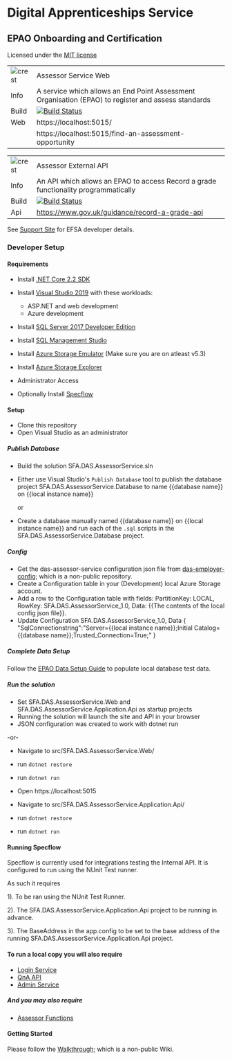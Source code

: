 # Digital Apprenticeships Service

## EPAO Onboarding and Certification

Licensed under the [MIT license](https://github.com/SkillsFundingAgency/das-assessor-service/blob/master/LICENSE.txt)

|               |               |
| ------------- | ------------- |
|![crest](https://assets.publishing.service.gov.uk/government/assets/crests/org_crest_27px-916806dcf065e7273830577de490d5c7c42f36ddec83e907efe62086785f24fb.png)|Assessor Service Web|
| Info | A service which allows an End Point Assessment Organisation (EPAO) to register and assess standards |
| Build | [![Build Status](https://sfa-gov-uk.visualstudio.com/Digital%20Apprenticeship%20Service/_apis/build/status/Endpoint%20Assessment%20Organisation/das-assessor-service?branchName=master)](https://sfa-gov-uk.visualstudio.com/Digital%20Apprenticeship%20Service/_build/latest?definitionId=831&branchName=master) |
| Web  | https://localhost:5015/  |
|      | https://localhost:5015/find-an-assessment-opportunity  |

|               |               |
| ------------- | ------------- |
|![crest](https://assets.publishing.service.gov.uk/government/assets/crests/org_crest_27px-916806dcf065e7273830577de490d5c7c42f36ddec83e907efe62086785f24fb.png)|Assessor External API |
| Info | An API which allows an EPAO to access Record a grade functionality programmatically |
| Build | [![Build Status](https://sfa-gov-uk.visualstudio.com/Digital%20Apprenticeship%20Service/_apis/build/status/Endpoint%20Assessment%20Organisation/das-assessor-service?branchName=master)](https://sfa-gov-uk.visualstudio.com/Digital%20Apprenticeship%20Service/_build/latest?definitionId=831&branchName=master) |
| Api  | https://www.gov.uk/guidance/record-a-grade-api  |

See [Support Site](https://skillsfundingagency.atlassian.net/wiki/spaces/NDL/pages/1731559639/Login+Service+-+Developer+Overview) for EFSA developer details.

### Developer Setup

#### Requirements

- Install [.NET Core 2.2 SDK](https://www.microsoft.com/net/download)
- Install [Visual Studio 2019](https://www.visualstudio.com/downloads/) with these workloads:
    - ASP.NET and web development
    - Azure development
- Install [SQL Server 2017 Developer Edition](https://go.microsoft.com/fwlink/?linkid=853016)
- Install [SQL Management Studio](https://docs.microsoft.com/en-us/sql/ssms/download-sql-server-management-studio-ssms)
- Install [Azure Storage Emulator](https://go.microsoft.com/fwlink/?linkid=717179&clcid=0x409) (Make sure you are on atleast v5.3)
- Install [Azure Storage Explorer](http://storageexplorer.com/) 
- Administrator Access

- Optionally Install [Specflow](http://specflow.org/documentation/Installation/)

#### Setup

- Clone this repository
- Open Visual Studio as an administrator

##### Publish Database

- Build the solution SFA.DAS.AssessorService.sln
- Either use Visual Studio's `Publish Database` tool to publish the database project SFA.DAS.AssessorService.Database to name {{database name}} on {{local instance name}}

	or

- Create a database manually named {{database name}} on {{local instance name}} and run each of the `.sql` scripts in the SFA.DAS.AssessorService.Database project.

##### Config

- Get the das-assessor-service configuration json file from [das-employer-config](https://github.com/SkillsFundingAgency/das-employer-config/blob/master/das-assessor-service/SFA.DAS.AssessorService.json); which is a non-public repository.
- Create a Configuration table in your (Development) local Azure Storage account.
- Add a row to the Configuration table with fields: PartitionKey: LOCAL, RowKey: SFA.DAS.AssessorService_1.0, Data: {{The contents of the local config json file}}.
- Update Configuration SFA.DAS.AssessorService_1.0, Data { "SqlConnectionstring":"Server={{local instance name}};Initial Catalog={{database name}};Trusted_Connection=True;" }

##### Complete Data Setup

Follow the [EPAO Data Setup Guide](https://skillsfundingagency.atlassian.net/wiki/spaces/NDL/pages/1731395918/EPAO+-+Data+Setup+Guide) to populate local database test data.

##### Run the solution

- Set SFA.DAS.AssessorService.Web and SFA.DAS.AssessorService.Application.Api as startup projects
- Running the solution will launch the site and API in your browser
- JSON configuration was created to work with dotnet run

-or-

- Navigate to src/SFA.DAS.AssessorService.Web/
- run `dotnet restore`
- run `dotnet run`
- Open https://localhost:5015

- Navigate to src/SFA.DAS.AssessorService.Application.Api/
- run `dotnet restore`
- run `dotnet run`

#### Running Specflow

Specflow is currently used for integrations testing the Internal API.
It is configured to run using the NUnit Test runner. 

As such it requires

1). To be ran using the NUnit Test Runner.

2). The SFA.DAS.AssessorService.Application.Api project to be running in advance.

3). The BaseAddress in the app.config to be set to the base address of the running 
SFA.DAS.AssessorService.Application.Api project.

#### To run a local copy you will also require 

- [Login Service](https://github.com/SkillsFundingAgency/das-login-service)
- [QnA API](https://github.com/SkillsFundingAgency/das-qna-api)
- [Admin Service](https://github.com/SkillsFundingAgency/das-admin-service)


##### And you may also require 

- [Assessor Functions](https://github.com/SkillsFundingAgency/das-assessor-functions)     
	 
#### Getting Started
   
Please follow the [Walkthrough](https://skillsfundingagency.atlassian.net/wiki/spaces/NDL/pages/1533345867/EPAO+-+Walkthrough); which is a non-public Wiki.


